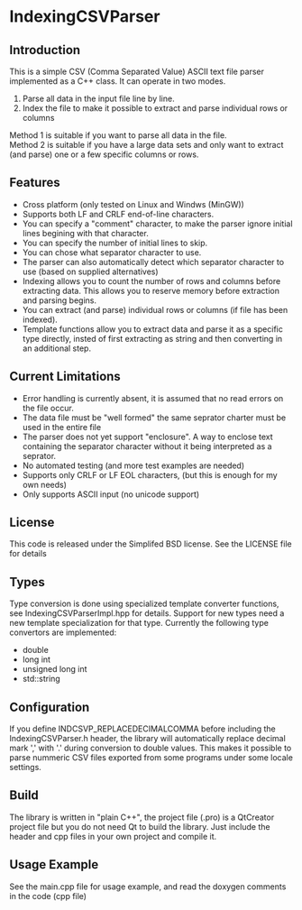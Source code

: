 # IndexingCSVParser

## Introduction

This is a simple CSV (Comma Separated Value) ASCII text file parser implemented as a C++ class.
It can operate in two modes.

1. Parse all data in the input file line by line.
2. Index the file to make it possible to extract and parse individual rows or columns

Method 1 is suitable if you want to parse all data in the file.<br>
Method 2 is suitable if you have a large data sets and only want to extract (and parse) one or a few specific columns or rows.

## Features
- Cross platform (only tested on Linux and Windws (MinGW))
- Supports both LF and CRLF end-of-line characters.
- You can specify a "comment" character, to make the parser ignore initial lines begining with that character.
- You can specify the number of initial lines to skip.
- You can chose what separator character to use.
- The parser can also automatically detect which separator character to use (based on supplied alternatives)
- Indexing allows you to count the number of rows and columns before extracting data. This allows you to reserve memory before extraction and parsing begins.
- You can extract (and parse) individual rows or columns (if file has been indexed).
- Template functions allow you to extract data and parse it as a specific type directly, insted of first extracting as string and then converting in an additional step.

## Current Limitations
- Error handling is currently absent, it is assumed that no read errors on the file occur.
- The data file must be "well formed" the same seprator charter must be used in the entire file 
- The parser does not yet support "enclosure". A way to enclose text containing the separator character without it being interpreted as a seprator.
- No automated testing (and more test examples are needed)
- Supports only CRLF or LF EOL characters, (but this is enough for my own needs)
- Only supports ASCII input (no unicode support)

## License
This code is released under the Simplifed BSD license. See the LICENSE file for details

## Types
Type conversion is done using specialized template converter functions, see IndexingCSVParserImpl.hpp for details.
Support for new types need a new template specialization for that type. 
Currently the following type convertors are implemented:
- double
- long int
- unsigned long int
- std::string

## Configuration
If you define INDCSVP_REPLACEDECIMALCOMMA before including the IndexingCSVParser.h header, the library will automatically replace decimal mark ',' with '.' during conversion to double values. This makes it possible to parse nummeric CSV files exported from some programs under some locale settings.

## Build
The library is written in "plain C++", the project file (.pro) is a QtCreator project file but you do not need Qt to build the library. Just include the header and cpp files in your own project and compile it.


## Usage Example 
See the main.cpp file for usage example, and read the doxygen comments in the code (cpp file) 

